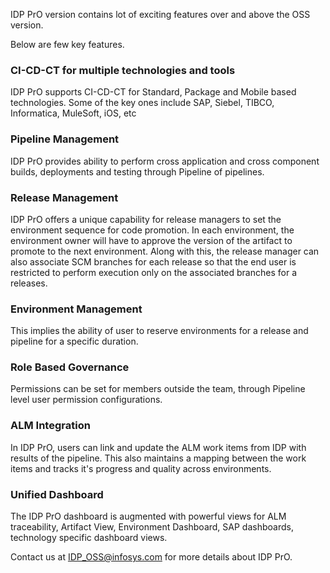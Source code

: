 IDP PrO version contains lot of exciting features over and above the OSS version.

Below are few key features.


### CI-CD-CT for multiple technologies and tools

IDP PrO supports CI-CD-CT for Standard, Package and Mobile based technologies. Some of the key ones include SAP, Siebel, TIBCO, Informatica, MuleSoft, iOS, etc

### Pipeline Management

IDP PrO provides ability to perform cross application and cross component builds, deployments and testing through Pipeline of pipelines.

### Release Management

IDP PrO offers a unique capability for release managers to set the environment sequence for code promotion. In each environment, the environment owner will have to approve the version of the artifact to promote to the next environment. Along with this, the release manager can also associate SCM branches for each release so that the end user is restricted to perform execution only on the associated branches for a releases.

### Environment Management

This implies the ability of user to reserve environments for a release and pipeline for a specific duration.

### Role Based Governance

Permissions can be set for members outside the team, through Pipeline level user permission configurations.

### ALM Integration

In IDP PrO, users can link and update the ALM work items from IDP with results of the pipeline. This also maintains a mapping between the work items and tracks it's progress and quality across environments.

### Unified Dashboard

The IDP PrO dashboard is augmented with powerful views for ALM traceability, Artifact View, Environment Dashboard, SAP dashboards, technology specific dashboard views.

Contact us at IDP_OSS@infosys.com for more details about IDP PrO.